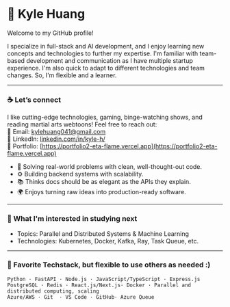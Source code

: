# 👋 Kyle Huang
Welcome to my GitHub profile!

I specialize in full-stack and AI development, and I enjoy learning new concepts and technologies to further my expertise. I'm familiar with team-based development and communication as I have multiple startup experience. I'm also quick to adapt to different technologies and team changes. So, I'm flexible and a learner.
 
---

### ☕ Let’s connect
I like cutting-edge technologies, gaming, binge-watching shows, and reading martial arts webtoons! Feel free to reach out:  
📨 Email: kylehuang041@gmail.com  
💼 LinkedIn: [linkedin.com/in/kyle-h/](https://www.linkedin.com/in/kyle-h/)  
🌱 Portfolio: [https://portfolio2-eta-flame.vercel.app](https://portfolio2-eta-flame.vercel.app)

- 🧠 Solving real-world problems with clean, well-thought-out code.
- ⚙️ Building backend systems with scalability.
- 📚 Thinks docs should be as elegant as the APIs they explain.
- 🌍 Enjoys turning raw ideas into production-ready software.

---

### 🔎 What I'm interested in studying next

- Topics: Parallel and Distributed Systems & Machine Learning
- Technologies: Kubernetes, Docker, Kafka, Ray, Task Queue, etc.

---

### 🧪 Favorite Techstack, but flexible to use others as needed :)

```text
Python · FastAPI · Node.js · JavaScript/TypeScript · Express.js
PostgreSQL · Redis · React.js/Next.js· Docker · Parallel and distributed computing, scaling
Azure/AWS · Git  · VS Code · GitHub· Azure Queue
